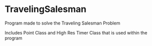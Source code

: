 # TravelingSalesman
Program made to solve the Traveling Salesman Problem

Includes Point Class and High Res Timer Class that is used within the program 

